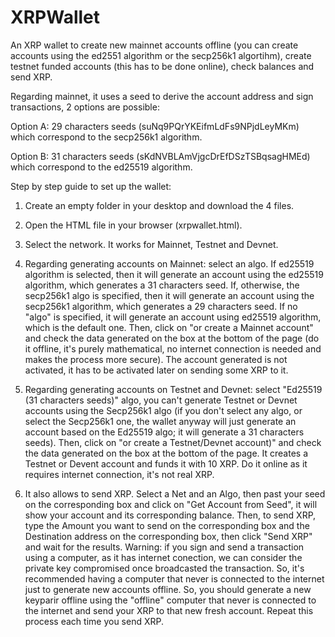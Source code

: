 # XRPWallet
An XRP wallet to create new mainnet accounts offline (you can create accounts using the ed2551 algorithm or the secp256k1 algortihm), create testnet funded accounts (this has to be done online), check balances and send XRP.

Regarding mainnet, it uses a seed to derive the account address and sign transactions, 2 options are possible:

Option A: 29 characters seeds (suNq9PQrYKEifmLdFs9NPjdLeyMKm) which correspond to the secp256k1 algorithm.

Option B: 31 characters seeds (sKdNVBLAmVjgcDrEfDSzTSBqsagHMEd) which correspond to the ed25519 algorithm.

Step by step guide to set up the wallet:

1) Create an empty folder in your desktop and download the 4 files.

2) Open the HTML file in your browser (xrpwallet.html).

3) Select the network. It works for Mainnet, Testnet and Devnet.

4) Regarding generating accounts on Mainnet: select an algo. If ed25519 algorithm is selected, then it will generate an account using the ed25519 algorithm, which generates a 31 characters seed. If, otherwise, the secp256k1 algo is specified, then it will generate an account using the secp256k1 algorithm, which generates a 29 characters seed. If no "algo" is specified, it will generate an account using ed25519 algorithm, which is the default one. Then, click on "or create a Mainnet account" and check the data generated on the box at the bottom of the page (do it offline, it's purely mathematical, no internet connection is needed and makes the process more secure). The account generated is not activated, it has to be activated later on sending some XRP to it.
 
5) Regarding generating accounts on Testnet and Devnet: select "Ed25519 (31 characters seeds)" algo, you can't generate Testnet or Devnet accounts using the Secp256k1 algo (if you don't select any algo, or select the Secp256k1 one, the wallet anyway will just generate an account based on the Ed25519 algo; it will generate a 31 characters seeds). Then, click on "or create a Testnet/Devnet account)" and check the data generated on the box at the bottom of the page. It creates a Testnet or Devent account and funds it with 10 XRP. Do it online as it requires internet connection, it's not real XRP. 

6) It also allows to send XRP. Select a Net and an Algo, then past your seed on the corresponding box and click on "Get Account from Seed", it will show your account and its corresponding balance. Then, to send XRP, type the Amount you want to send on the corresponding box and the Destination address on the corresponding box, then click "Send XRP" and wait for the results. Warning: if you sign and send a transaction using a computer, as it has internet conection, we can consider the private key compromised once broadcasted the transaction. So, it's recommended having a computer that never is connected to the internet just to generate new accounts offline. So, you should generate a new keyparir offline using the "offline" computer that never is connected to the internet and send your XRP to that new fresh account. Repeat this process each time you send XRP.
